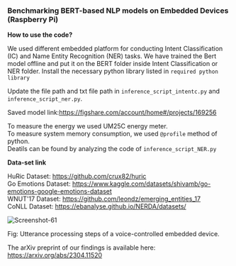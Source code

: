 ### Benchmarking BERT-based NLP models on Embedded Devices (Raspberry Pi)

**How to use the code?**  


We used different embedded platform for conducting Intent Classification (IC) and Name Entity Recognition (NER) tasks.
We have trained the Bert model offline and put it on the BERT folder inside Intent Classification or NER folder.
Install the necessary python library listed in `required python library`  

Update the file path and txt file path in `inference_script_intentc.py` and `inference_script_ner.py`.

Saved model link:https://figshare.com/account/home#/projects/169256

To measure the energy we used UM25C energy meter.     
To measure system memory consumption, we used `@profile` method of python.   
Deatils can be found by analyzing the code of `inference_script_NER.py`    
  
**Data-set link**   


HuRic Dataset: https://github.com/crux82/huric      
Go Emotions Dataset: https://www.kaggle.com/datasets/shivamb/go-emotions-google-emotions-dataset        
WNUT'17 Dataset: https://github.com/leondz/emerging_entities_17         
CoNLL Dataset: https://ebanalyse.github.io/NERDA/datasets/     

![Screenshot-61](https://github.com/CPS2RL/NLP-on-Embedded-Devices/assets/71979845/2690e3a1-27af-4b9f-8523-6ec05df8df8a)

Fig: Utterance processing steps of a voice-controlled embedded device.

The arXiv preprint of our findings is available here: https://arxiv.org/abs/2304.11520      
